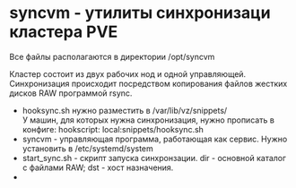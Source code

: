 # syncvm - утилиты синхронизаци кластера PVE
Все файлы располагаются в директории /opt/syncvm  
  
Кластер состоит из двух рабочих нод и одной управляющей.  
Синхронизация происходит посредством копирования файлов жестких дисков RAW программой rsync.  
  
- hooksync.sh нужно разместить в /var/lib/vz/snippets/  
У машин, для которых нужна синхронизация, нужно прописать в конфиге: hookscript: local:snippets/hooksync.sh  
- syncvm - управляющая программа, работающая как сервис. Нужно установить в /etc/systemd/system  
- start_sync.sh - скрипт запуска синхронзации. dir - основной каталог с файлами RAW; dst - хост назначения.  
- 
